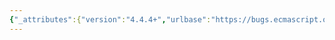 ```yaml
---
{"_attributes":{"version":"4.4.4+","urlbase":"https://bugs.ecmascript.org/","maintainer":"dherman@mozilla.com"},"bug":{"bug_id":1751,"creation_ts":"2013-08-09 08:47:00 -0700","short_desc":"Coverage: Identifier reference resolution in compound assignment and increment/decrement operator","delta_ts":"2015-03-21 05:50:29 -0700","product":"Test262","component":"ECMA-262 Tests","version":"unspecified","rep_platform":"All","op_sys":"All","bug_status":"RESOLVED","resolution":"FIXED","priority":"Normal","bug_severity":"normal","everconfirmed":true,"reporter":{"uid":"andrebargull","name":"André Bargull"},"assigned_to":{"uid":"brterlso","name":"Brian Terlson"},"long_desc":[{"commentid":4848,"comment_count":0,"who":{"uid":"andrebargull","name":"André Bargull"},"bug_when":"2013-08-09 08:47:22 -0700","thetext":"11.13.2 Compound Assignment does a single reference resolution for its LHS, but implementations vary in their behaviour and don't really follow the specification. This also applies to the increment and decrement operators (11.3.1, 11.3.2, 11.4.4, 11.4.5). \n\nImplementations tested: Opera 12.15, IE11, SpiderMonkey (trunk), V8 (bleeding edge), JavaScriptCore (trunk)\n\n\nTest case 1:\n---\nvar o1, o2;\nwith (o1 = {set x(v) { print(\"wrong\") }}) {\n  with (o2 = {get x() { delete this.x; return 2 }}) {\n    x += 1;\n  }\n}\no2.x\n---\n\nExpected: \"wrong\" is not printed and `o2.x` is set to 3\n\nCorrect behaviour: SM, Opera\nWrong behaviour: JSC, V8, IE\n\n\n\nTest case 2:\n---\nvar x = 1;\n(function() {\n  x += eval(\"var x = 2; x\");\n  return x;\n})();\n---\n\nExpected: function returns 2 and global x is set to 3\n\nCorrect behaviour: SM, Opera, JSC, \nWrong behaviour: V8, IE\n\n\n\nTest case 3:\n---\n(function(global) {\n  \"use strict\";\n  Object.defineProperty(global, \"x\", {configurable:true, get: function(){ delete this.x; return 2 }});\n  x += 1;\n})(this);\n---\n\nExpected: Create a global variable x with value 3, no strict-mode ReferenceError is thrown\n\nCorrect behaviour: -\nWrong behaviour: SM, Opera, JSC, V8, IE"},{"commentid":13919,"comment_count":1,"who":{"uid":"andrebargull","name":"André Bargull"},"bug_when":"2015-03-21 05:50:29 -0700","thetext":"Tests added in https://github.com/tc39/test262/pull/91"}]}}
---
```

